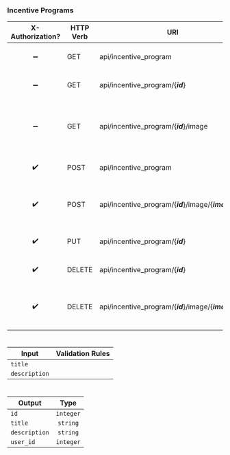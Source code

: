 ### **Incentive Programs**

X-Authorization?   | HTTP Verb | URI                                                     | Description
:----------------: | --------- | ------------------------------------------------------- | ----------------------------------------------------
:heavy_minus_sign: | GET       | api/incentive_program                                   | Retrieves all programs.
:heavy_minus_sign: | GET       | api/incentive_program/{***id***}                        | Retrieves specified program.
:heavy_minus_sign: | GET       | api/incentive_program/{***id***}/image                  | Retrieves images associated with specified programs.
:heavy_check_mark: | POST      | api/incentive_program                                   | Creates new program.
:heavy_check_mark: | POST      | api/incentive_program/{***id***}/image/{***image_id***} | Associates specified image with specified program.
:heavy_check_mark: | PUT       | api/incentive_program/{***id***}                        | Updates specified program.
:heavy_check_mark: | DELETE    | api/incentive_program/{***id***}                        | Deletes specified program.
:heavy_check_mark: | DELETE    | api/incentive_program/{***id***}/image/{***image_id***} | Dissociates specified image from specified program.

#
Input         | Validation Rules
------------- | ----------------
`title`       | 
`description` | 

#
Output        | Type      
------------- | :-------:
`id`          | `integer` 
`title`       | `string`
`description` | `string`
`user_id`     | `integer`